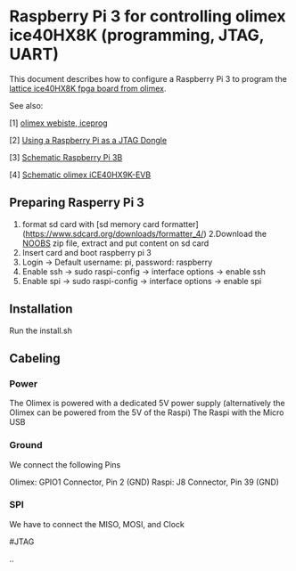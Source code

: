 # Raspberry Pi 3 for controlling olimex ice40HX8K (programming, JTAG, UART)

This document describes how to configure a Raspberry Pi 3 to program the [lattice ice40HX8K fpga board from olimex](https://www.olimex.com/Products/FPGA/iCE40/iCE40HX1K-EVB/open-source-hardware).

See also:

[1] [olimex webiste, iceprog](https://www.olimex.com/wiki/ICE40HX1K-EVB#Iceprog_with_Raspberry_PI)

[2] [Using a Raspberry Pi as a JTAG Dongle](https://github.com/synthetos/PiOCD/wiki/Using-a-Raspberry-Pi-as-a-JTAG-Dongle)

[3] [Schematic Raspberry Pi 3B](https://www.raspberrypi.org/documentation/hardware/raspberrypi/schematics/rpi_SCH_3b_1p2_reduced.pdf)

[4] [Schematic olimex iCE40HX9K-EVB](https://github.com/OLIMEX/iCE40HX8K-EVB/blob/master/HARDWARE/REV-B/iCE40HX8K-EVB_Rev_B.pdf)

## Preparing Rasperry Pi 3

1. format sd card with [sd memory card formatter] (https://www.sdcard.org/downloads/formatter_4/)
2.Download the [NOOBS](https://www.raspberrypi.org/downloads/noobs/) zip file, extract and put content on sd card
3. Insert card and boot raspberry pi 3
4. Login -> Default username: pi, password: raspberry
5. Enable ssh -> sudo raspi-config -> interface options -> enable ssh
6. Enable spi -> sudo raspi-config -> interface options -> enable spi

## Installation

Run the install.sh

## Cabeling

### Power

The Olimex is powered with a dedicated 5V power supply
(alternatively the Olimex can be powered from the 5V of the Raspi)
The Raspi with the Micro USB

### Ground

We connect the following Pins

Olimex: GPIO1 Connector, Pin 2 (GND)
Raspi:  J8    Connector, Pin 39 (GND)

### SPI

We have to connect the MISO, MOSI, and Clock

#JTAG

..
